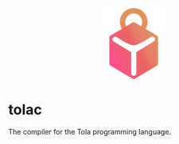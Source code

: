 <p align="center">
    <img height="150px" src="logo.png">
</p>

# tolac
The compiler for the Tola programming language.
